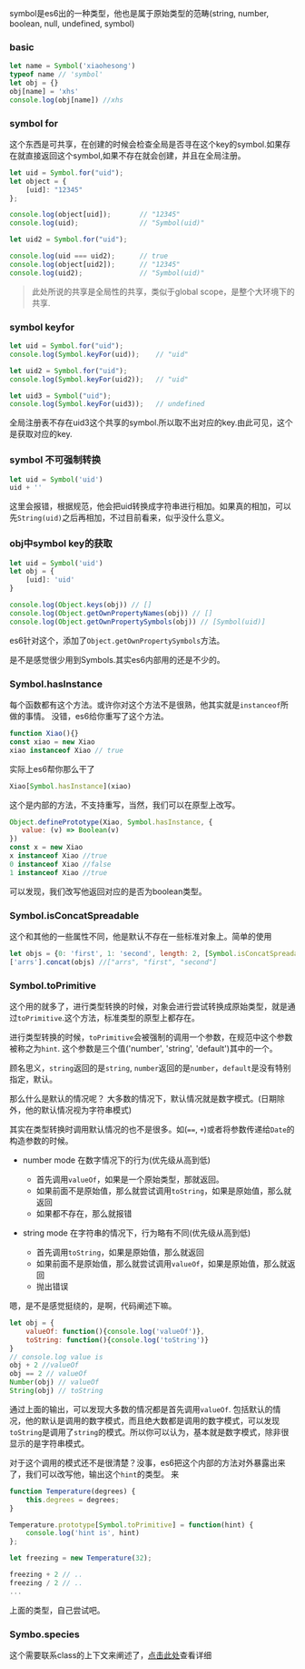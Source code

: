 symbol是es6出的一种类型，他也是属于原始类型的范畴(string, number, boolean, null, undefined, symbol)

### basic

```javascript
let name = Symbol('xiaohesong')
typeof name // 'symbol'
let obj = {}
obj[name] = 'xhs'
console.log(obj[name]) //xhs
```

### symbol for

这个东西是可共享，在创建的时候会检查全局是否寻在这个key的symbol.如果存在就直接返回这个symbol,如果不存在就会创建，并且在全局注册。
```javascript
let uid = Symbol.for("uid");
let object = {
    [uid]: "12345"
};

console.log(object[uid]);       // "12345"
console.log(uid);               // "Symbol(uid)"

let uid2 = Symbol.for("uid");

console.log(uid === uid2);      // true
console.log(object[uid2]);      // "12345"
console.log(uid2);              // "Symbol(uid)"
```

> 此处所说的共享是全局性的共享，类似于global scope，是整个大环境下的共享.

### symbol keyfor

```javascript
let uid = Symbol.for("uid");
console.log(Symbol.keyFor(uid));    // "uid"

let uid2 = Symbol.for("uid");
console.log(Symbol.keyFor(uid2));   // "uid"

let uid3 = Symbol("uid");
console.log(Symbol.keyFor(uid3));   // undefined
```
全局注册表不存在uid3这个共享的symbol.所以取不出对应的key.由此可见，这个是获取对应的key.

### symbol 不可强制转换

```javascript
let uid = Symbol('uid')
uid + ''
```
这里会报错，根据规范，他会把uid转换成字符串进行相加。如果真的相加，可以先`String(uid)`之后再相加，不过目前看来，似乎没什么意义。

### obj中symbol key的获取

```javascript
let uid = Symbol('uid')
let obj = {
    [uid]: 'uid'
}

console.log(Object.keys(obj)) // []
console.log(Object.getOwnPropertyNames(obj)) // []
console.log(Object.getOwnPropertySymbols(obj)) // [Symbol(uid)]
```

es6针对这个，添加了`Object.getOwnPropertySymbols`方法。

 是不是感觉很少用到Symbols.其实es6内部用的还是不少的。
 
 ### Symbol.hasInstance
 
 每个函数都有这个方法。或许你对这个方法不是很熟，他其实就是`instanceof`所做的事情。
 没错，es6给你重写了这个方法。
 ```javascript
function Xiao(){}
const xiao = new Xiao
xiao instanceof Xiao // true
 ```
 实际上es6帮你那么干了
 ```javascript
 Xiao[Symbol.hasInstance](xiao)
 ```
 
 这个是内部的方法，不支持重写，当然，我们可以在原型上改写。
 
 ```javascript
 Object.definePrototype(Xiao, Symbol.hasInstance, {
    value: (v) => Boolean(v)
 })
 const x = new Xiao
 x instanceof Xiao //true
 0 instanceof Xiao //false
 1 instanceof Xiao //true
 ```
 可以发现，我们改写他返回对应的是否为boolean类型。
 
 ### Symbol.isConcatSpreadable
 
 这个和其他的一些属性不同，他是默认不存在一些标准对象上。简单的使用
 
 ```javascript
 let objs = {0: 'first', 1: 'second', length: 2, [Symbol.isConcatSpreadable]: true}
 ['arrs'].concat(objs) //["arrs", "first", "second"]
 ```
 
 ### Symbol.toPrimitive
 
这个用的就多了，进行类型转换的时候，对象会进行尝试转换成原始类型，就是通过`toPrimitive`.这个方法，标准类型的原型上都存在。

进行类型转换的时候，`toPrimitive`会被强制的调用一个参数，在规范中这个参数被称之为`hint`. 这个参数是三个值('number', 'string', 'default')其中的一个。

顾名思义，`string`返回的是`string`, `number`返回的是`number`，`default`是没有特别指定，默认。

那么什么是默认的情况呢？ 大多数的情况下，默认情况就是数字模式。(日期除外，他的默认情况视为字符串模式)

其实在类型转换时调用默认情况的也不是很多。如(`==`, `+`)或者将参数传递给`Date`的构造参数的时候。

- number mode
在数字情况下的行为(优先级从高到低)
  - 首先调用`valueOf`，如果是一个原始类型，那就返回。
  - 如果前面不是原始值，那么就尝试调用`toString`，如果是原始值，那么就返回
  - 如果都不存在，那么就报错

- string mode
在字符串的情况下，行为略有不同(优先级从高到低)
  - 首先调用`toString`，如果是原始值，那么就返回
  - 如果前面不是原始值，那么就尝试调用`valueOf`，如果是原始值，那么就返回
  - 抛出错误
  
嗯，是不是感觉挺绕的，是啊，代码阐述下嘛。
```javascript
let obj = {
    valueOf: function(){console.log('valueOf')},
    toString: function(){console.log('toString')}
}
// console.log value is
obj + 2 //valueOf
obj == 2 // valueOf
Number(obj) // valueOf
String(obj) // toString
```
通过上面的输出，可以发现大多数的情况都是首先调用`valueOf`.
包括默认的情况，他的默认是调用的数字模式，而且绝大数都是调用的数字模式，可以发现`toString`是调用了`string`的模式。所以你可以认为，基本就是数字模式，除非很显示的是字符串模式。

对于这个调用的模式还不是很清楚？没事，es6把这个内部的方法对外暴露出来了，我们可以改写他，输出这个`hint`的类型。 来

```javascript
function Temperature(degrees) {
    this.degrees = degrees;
}

Temperature.prototype[Symbol.toPrimitive] = function(hint) {
	console.log('hint is', hint)
};

let freezing = new Temperature(32);

freezing + 2 // ..
freezing / 2 // ..
...
```
上面的类型，自己尝试吧。

### Symbo.species
这个需要联系class的上下文来阐述了，[点击此处](https://github.com/xiaohesong/til/blob/master/front-end/es6/understanding-es6/class.md#symbolspecies%E5%B1%9E%E6%80%A7)查看详细
